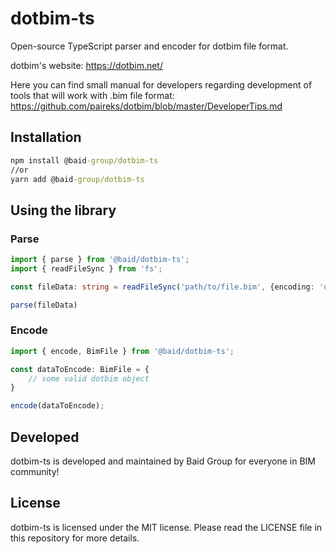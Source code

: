 # dotbim-ts

Open-source TypeScript parser and encoder for dotbim file format.

dotbim's website: https://dotbim.net/

Here you can find small manual for developers regarding development of tools that will work with .bim file format: https://github.com/paireks/dotbim/blob/master/DeveloperTips.md

## Installation

```cmd
npm install @baid-group/dotbim-ts
//or
yarn add @baid-group/dotbim-ts
```

## Using the library

### Parse
```ts
import { parse } from '@baid/dotbim-ts';
import { readFileSync } from 'fs';

const fileData: string = readFileSync('path/to/file.bim', {encoding: 'utf-8'});

parse(fileData)

```

### Encode
```ts
import { encode, BimFile } from '@baid/dotbim-ts';

const dataToEncode: BimFile = {
    // some valid dotbim object
}

encode(dataToEncode);

```

## Developed
dotbim-ts is developed and maintained by Baid Group for everyone in BIM community!

## License
dotbim-ts is licensed under the MIT license. Please read the LICENSE file in this repository for more details.
